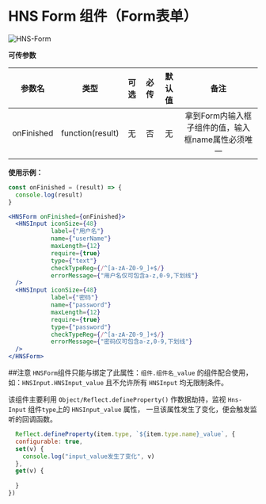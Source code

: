 # HNS Form 组件（Form表单）


<img src="https://img.shields.io/badge/HNS--Form-v1.0-ff6987" alt="HNS-Form">

**可传参数**

|    参数名     |        类型        | 可选  | 必传  | 默认值 |              备注               |
|:----------:|:----------------:|:---:|:---:|:---:|:-----------------------------:|
| onFinished | function(result) |  无  |  否  |  无  | 拿到Form内输入框子组件的值，输入框name属性必须唯一 |

**使用示例：**

```jsx
const onFinished = (result) => {
  console.log(result)
}

<HNSForm onFinished={onFinished}>
  <HNSInput iconSize={48}
            label={"用户名"}
            name={"userName"}
            maxLength={12}
            require={true}
            type={"text"}
            checkTypeReg={/^[a-zA-Z0-9_]+$/}
            errorMessage={"用户名仅可包含a-z,0-9,下划线"}
  />
  <HNSInput iconSize={48}
            label={"密码"}
            name={"password"}
            maxLength={12}
            require={true}
            type={"password"}
            checkTypeReg={/^[a-zA-Z0-9_]+$/}
            errorMessage={"密码仅可包含a-z,0-9,下划线"}
  />
</HNSForm>
```
##注意
`HNSForm`组件只能与绑定了此属性：`组件.组件名_value` 的组件配合使用，如：`HNSInput.HNSInput_value` 且不允许所有 `HNSInput` 均无限制条件。

该组件主要利用 `Object/Reflect.defineProperty()` 作数据劫持，监视 `Hns-Input` 组件`type`上的 `HNSInput_value` 属性， 一旦该属性发生了变化，便会触发监听的回调函数。

```jsx
  Reflect.defineProperty(item.type, `${item.type.name}_value`, {
  configurable: true,
  set(v) {
    console.log("input_value发生了变化", v)
  },
  get(v) {
    
  }
})
```
